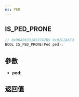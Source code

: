```yaml
---
ns: PED
---
```

## IS_PED_PRONE

```c
// 0xD6A86331A537A7B9 0x02C2A6C3
BOOL IS_PED_PRONE(Ped ped);
```


## 參數
* **ped**: 

## 返回值
